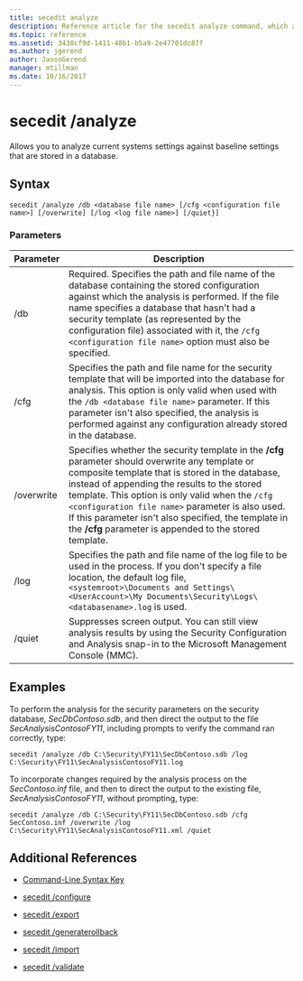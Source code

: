 ```yaml
---
title: secedit analyze
description: Reference article for the secedit analyze command, which allows you to analyze current systems settings against baseline settings that are stored in a database.
ms.topic: reference
ms.assetid: 3430cf9d-1411-48b1-b5a9-2e47701dc87f
ms.author: jgerend
author: JasonGerend
manager: mtillman
ms.date: 10/16/2017
---
```


# secedit /analyze

Allows you to analyze current systems settings against baseline settings that are stored in a database.

## Syntax

```
secedit /analyze /db <database file name> [/cfg <configuration file name>] [/overwrite] [/log <log file name>] [/quiet}]
```

### Parameters

| Parameter | Description |
|--|--|
| /db | Required. Specifies the path and file name of the database containing the stored configuration against which the analysis is performed. If the file name specifies a database that hasn't had a security template (as represented by the configuration file) associated with it, the `/cfg <configuration file name>` option must also be specified. |
| /cfg | Specifies the path and file name for the security template that will be imported into the database for analysis. This option is only valid when used with the `/db <database file name>` parameter. If this parameter isn't also specified, the analysis is performed against any configuration already stored in the database. |
| /overwrite | Specifies whether the security template in the **/cfg** parameter should overwrite any template or composite template that is stored in the database, instead of appending the results to the stored template. This option is only valid when the `/cfg <configuration file name>` parameter is also used. If this parameter isn't also specified, the template in the **/cfg** parameter is appended to the stored template. |
| /log | Specifies the path and file name of the log file to be used in the process. If you don't specify a file location, the default log file, `<systemroot>\Documents and Settings\<UserAccount>\My Documents\Security\Logs\<databasename>.log` is used. |
| /quiet | Suppresses screen output. You can still view analysis results by using the Security Configuration and Analysis snap-in to the Microsoft Management Console (MMC). |

## Examples

To perform the analysis for the security parameters on the security database, *SecDbContoso.sdb*, and then direct the output to the file *SecAnalysisContosoFY11*, including prompts to verify the command ran correctly, type:

```
secedit /analyze /db C:\Security\FY11\SecDbContoso.sdb /log C:\Security\FY11\SecAnalysisContosoFY11.log
```

To incorporate changes required by the analysis process on the *SecContoso.inf* file, and then to direct the output to the existing file, *SecAnalysisContosoFY11*, without prompting, type:

```
secedit /analyze /db C:\Security\FY11\SecDbContoso.sdb /cfg SecContoso.inf /overwrite /log C:\Security\FY11\SecAnalysisContosoFY11.xml /quiet
```

## Additional References

- [Command-Line Syntax Key](command-line-syntax-key.md)

- [secedit /configure](secedit-configure.md)

- [secedit /export](secedit-export.md)

- [secedit /generaterollback](secedit-generaterollback.md)

- [secedit /import](secedit-import.md)

- [secedit /validate](secedit-validate.md)